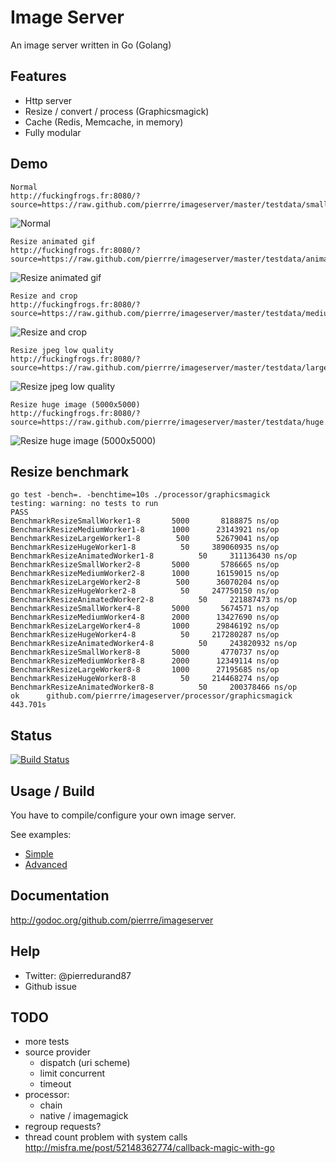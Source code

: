 # Image Server
An image server written in Go (Golang)

## Features
- Http server
- Resize / convert / process (Graphicsmagick)
- Cache (Redis, Memcache, in memory)
- Fully modular

## Demo
```
Normal
http://fuckingfrogs.fr:8080/?source=https://raw.github.com/pierrre/imageserver/master/testdata/small.jpg
```
![Normal](http://fuckingfrogs.fr:8080/?source=https://raw.github.com/pierrre/imageserver/master/testdata/small.jpg)

```
Resize animated gif
http://fuckingfrogs.fr:8080/?source=https://raw.github.com/pierrre/imageserver/master/testdata/animated.gif&width=300&height=300
```
![Resize animated gif](http://fuckingfrogs.fr:8080/?source=https://raw.github.com/pierrre/imageserver/master/testdata/animated.gif&width=300&height=300)

```
Resize and crop
http://fuckingfrogs.fr:8080/?source=https://raw.github.com/pierrre/imageserver/master/testdata/medium.jpg&width=200&height=200&extent=1&fill=1
```
![Resize and crop](http://fuckingfrogs.fr:8080/?source=https://raw.github.com/pierrre/imageserver/master/testdata/medium.jpg&width=200&height=200&extent=1&fill=1)

```
Resize jpeg low quality
http://fuckingfrogs.fr:8080/?source=https://raw.github.com/pierrre/imageserver/master/testdata/large.jpg&width=400&format=jpeg&quality=50
```
![Resize jpeg low quality](http://fuckingfrogs.fr:8080/?source=https://raw.github.com/pierrre/imageserver/master/testdata/large.jpg&width=400&format=jpeg&quality=50)

```
Resize huge image (5000x5000)
http://fuckingfrogs.fr:8080/?source=https://raw.github.com/pierrre/imageserver/master/testdata/huge.jpg&width=300&height=300
```
![Resize huge image (5000x5000)](http://fuckingfrogs.fr:8080/?source=https://raw.github.com/pierrre/imageserver/master/testdata/huge.jpg&width=300&height=300)

## Resize benchmark
```
go test -bench=. -benchtime=10s ./processor/graphicsmagick
testing: warning: no tests to run
PASS
BenchmarkResizeSmallWorker1-8	    5000	   8188875 ns/op
BenchmarkResizeMediumWorker1-8	    1000	  23143921 ns/op
BenchmarkResizeLargeWorker1-8	     500	  52679041 ns/op
BenchmarkResizeHugeWorker1-8	      50	 389060935 ns/op
BenchmarkResizeAnimatedWorker1-8	      50	 311136430 ns/op
BenchmarkResizeSmallWorker2-8	    5000	   5786665 ns/op
BenchmarkResizeMediumWorker2-8	    1000	  16159015 ns/op
BenchmarkResizeLargeWorker2-8	     500	  36070204 ns/op
BenchmarkResizeHugeWorker2-8	      50	 247750150 ns/op
BenchmarkResizeAnimatedWorker2-8	      50	 221887473 ns/op
BenchmarkResizeSmallWorker4-8	    5000	   5674571 ns/op
BenchmarkResizeMediumWorker4-8	    2000	  13427690 ns/op
BenchmarkResizeLargeWorker4-8	    1000	  29846192 ns/op
BenchmarkResizeHugeWorker4-8	      50	 217280287 ns/op
BenchmarkResizeAnimatedWorker4-8	      50	 243820932 ns/op
BenchmarkResizeSmallWorker8-8	    5000	   4770737 ns/op
BenchmarkResizeMediumWorker8-8	    2000	  12349114 ns/op
BenchmarkResizeLargeWorker8-8	    1000	  27195685 ns/op
BenchmarkResizeHugeWorker8-8	      50	 214468274 ns/op
BenchmarkResizeAnimatedWorker8-8	      50	 200378466 ns/op
ok  	github.com/pierrre/imageserver/processor/graphicsmagick	443.701s
```

## Status
[![Build Status](https://travis-ci.org/pierrre/imageserver.png?branch=master)](https://travis-ci.org/pierrre/imageserver)

## Usage / Build
You have to compile/configure your own image server.

See examples:
- [Simple](https://github.com/pierrre/imageserver/blob/master/examples/simple/simple.go)
- [Advanced](https://github.com/pierrre/imageserver/blob/master/examples/advanced/advanced.go)

## Documentation
http://godoc.org/github.com/pierrre/imageserver

## Help
- Twitter: @pierredurand87
- Github issue

## TODO
- more tests
- source provider
    - dispatch (uri scheme)
    - limit concurrent
    - timeout
- processor:
    - chain
	- native / imagemagick
- regroup requests?
- thread count problem with system calls http://misfra.me/post/52148362774/callback-magic-with-go
